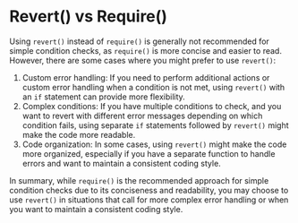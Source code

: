 # Revert() vs Require()

Using `revert()` instead of `require()` is generally not recommended for simple condition checks, as `require()` is more concise and easier to read. However, there are some cases where you might prefer to use `revert()`:

1. Custom error handling: If you need to perform additional actions or custom error handling when a condition is not met, using `revert()` with an `if` statement can provide more flexibility.
2. Complex conditions: If you have multiple conditions to check, and you want to revert with different error messages depending on which condition fails, using separate `if` statements followed by `revert()` might make the code more readable.
3. Code organization: In some cases, using `revert()` might make the code more organized, especially if you have a separate function to handle errors and want to maintain a consistent coding style.

In summary, while `require()` is the recommended approach for simple condition checks due to its conciseness and readability, you may choose to use `revert()` in situations that call for more complex error handling or when you want to maintain a consistent coding style.
